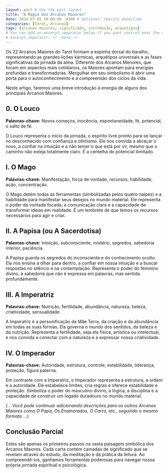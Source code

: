 ```yaml
---
layout: post # Use the post layout
title: "A Magia dos Arcanos Maiores"
date: 2024-07-05 10:00:00 -0300 # Optional: Specify date/time
categories: [Tarot, Arcanos]
tags: [arcanos maiores, significado, introdução, arquétipos]
# You can add an excerpt_separator below if you want control over the summary
# excerpt_separator: <!--more-->
---
```


Os 22 Arcanos Maiores do Tarot formam a espinha dorsal do baralho, representando as grandes lições kármicas, arquétipos universais e as fases significativas da jornada da alma. Diferente dos Arcanos Menores, que focam em aspectos mais cotidianos, os Maiores apontam para energias profundas e transformadoras. Mergulhar em seu simbolismo é abrir uma porta para o autoconhecimento e a compreensão dos ciclos da vida.

<!--more--> <!-- Everything above this can be used as the excerpt -->

Neste artigo, faremos uma breve introdução à energia de alguns dos principais Arcanos Maiores.

## 0. O Louco

**Palavras-chave:** Novos começos, inocência, espontaneidade, fé, potencial, o salto de fé.

O Louco representa o início da jornada, o espírito livre pronto para se lançar no desconhecido com confiança e otimismo. Ele nos convida a abraçar o novo, a confiar na intuição e a não temer o que está por vir, mesmo que o caminho não esteja totalmente claro. É a centelha do potencial ilimitado.

## I. O Mago

**Palavras-chave:** Manifestação, força de vontade, recursos, habilidade, ação, concentração.

O Mago detém todas as ferramentas (simbolizadas pelos quatro naipes) e a habilidade para manifestar seus desejos no mundo material. Ele representa o poder da vontade focada, a comunicação clara e a capacidade de transformar ideias em realidade. É um lembrete de que temos os recursos necessários para agir e criar.

## II. A Papisa (ou A Sacerdotisa)

**Palavras-chave:** Intuição, subconsciente, mistério, segredos, sabedoria interior, paciência.

A Papisa guarda os segredos do inconsciente e do conhecimento oculto. Ela nos ensina a olhar para dentro, a confiar em nossa intuição e a buscar respostas no silêncio e na contemplação. Representa o poder do feminino divino, a sabedoria que não é expressa em palavras, mas sentida profundamente.

## III. A Imperatriz

**Palavras-chave:** Nutrição, fertilidade, abundância, natureza, beleza, criatividade, sensualidade.

A Imperatriz é a personificação da Mãe Terra, da criação e da abundância em todas as suas formas. Ela governa o mundo dos sentidos, da beleza e da nutrição. Representa a fertilidade, seja ela física, artística ou intelectual, e nos convida a conectar com a natureza e a expressar nossa criatividade.

## IV. O Imperador

**Palavras-chave:** Autoridade, estrutura, controle, estabilidade, liderança, proteção, figura paterna.

Em contraste com a Imperatriz, o Imperador representa a estrutura, a ordem e a autoridade. Ele estabelece limites, cria regras e oferece estabilidade e proteção. Simboliza o poder do masculino divino, a lógica, a disciplina e a capacidade de construir um legado duradouro no mundo material.

*(... Você pode continuar adicionando descrições para os outros Arcanos Maiores como O Papa, Os Enamorados, O Carro, etc., seguindo o mesmo formato ...)*

## Conclusão Parcial

Estes são apenas os primeiros passos na vasta paisagem simbólica dos Arcanos Maiores. Cada carta contém camadas de significado que se revelam através do estudo, da meditação e da prática da leitura. Ao compreendê-los, ganhamos ferramentas poderosas para navegar nossa própria jornada espiritual e psicológica.
